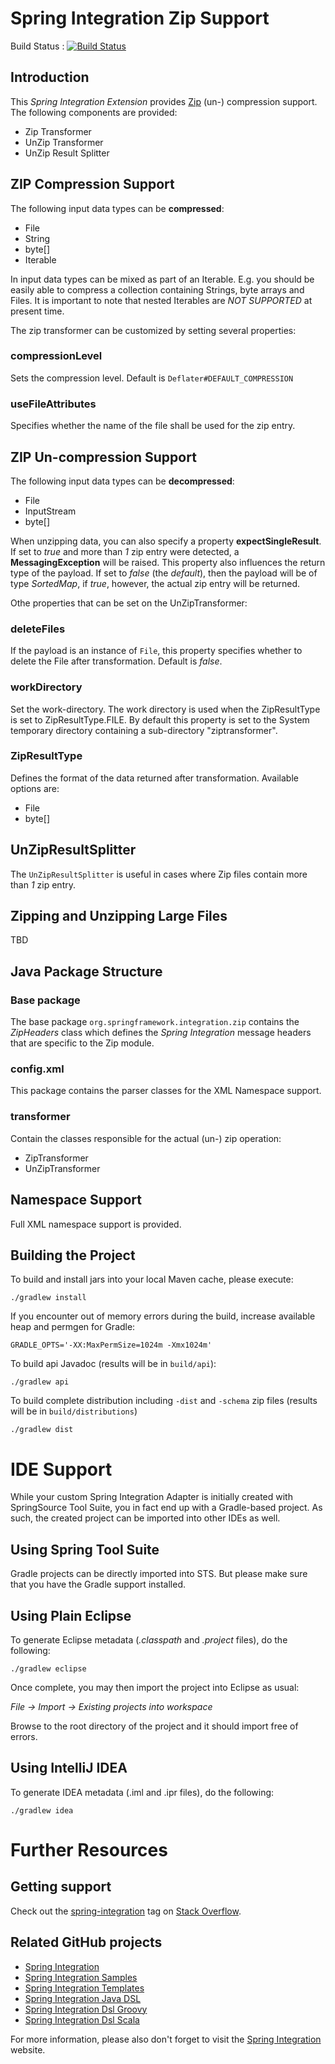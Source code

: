 Spring Integration Zip Support
==============================

Build Status : [![Build Status](https://build.spring.io/plugins/servlet/buildStatusImage/INTEXT-ZIP)](https://build.spring.io/browse/INTEXT-ZIP)

## Introduction

This *Spring Integration Extension* provides [Zip][] (un-) compression support. The following components are provided:

* Zip Transformer
* UnZip Transformer
* UnZip Result Splitter

## ZIP Compression Support

The following input data types can be **compressed**:

* File
* String
* byte[]
* Iterable

In input data types can be mixed as part of an Iterable. E.g. you should be
easily able to compress a collection containing Strings, byte arrays and Files.
It is important to note that nested Iterables are *NOT SUPPORTED* at present time.

The zip transformer can be customized by setting several properties:

### compressionLevel

Sets the compression level. Default is `Deflater#DEFAULT_COMPRESSION`

### useFileAttributes

Specifies whether the name of the file shall be used for the zip entry.

## ZIP Un-compression Support

The following input data types can be **decompressed**:

* File
* InputStream
* byte[]

When unzipping data, you can also specify a property **expectSingleResult**. If set
to *true* and more than *1* zip entry were detected, a **MessagingException** will be raised.
This property also influences the return type of the payload. If set to *false* (the *default*),
then the payload will be of type *SortedMap*, if *true*, however, the actual zip
entry will be returned.

Othe properties that can be set on the UnZipTransformer:

### deleteFiles

If the payload is an instance of `File`, this property specifies whether to delete the File after transformation. Default is *false*.

### workDirectory

Set the work-directory. The work directory is used when the ZipResultType is set to ZipResultType.FILE.
By default this property is set to the System temporary directory containing a sub-directory "ziptransformer".

### ZipResultType

Defines the format of the data returned after transformation. Available options are:

* File
* byte[]

## UnZipResultSplitter

The `UnZipResultSplitter` is useful in cases where Zip files contain more than *1*
zip entry.

## Zipping and Unzipping Large Files

TBD

## Java Package Structure

### Base package

The base package `org.springframework.integration.zip` contains the *ZipHeaders* class which defines the *Spring Integration* message headers that are specific to the Zip module.

### config.xml

This package contains the parser classes for the XML Namespace support.

### transformer

Contain the classes responsible for the actual (un-) zip operation:

* ZipTransformer
* UnZipTransformer

## Namespace Support

Full XML namespace support is provided.

## Building the Project

To build and install jars into your local Maven cache, please execute:

    ./gradlew install

If you encounter out of memory errors during the build, increase available heap and permgen for Gradle:

    GRADLE_OPTS='-XX:MaxPermSize=1024m -Xmx1024m'

To build api Javadoc (results will be in `build/api`):

    ./gradlew api

To build complete distribution including `-dist` and `-schema` zip files (results will be in `build/distributions`)

    ./gradlew dist

# IDE Support

While your custom Spring Integration Adapter is initially created with SpringSource Tool Suite, you in fact end up with a Gradle-based project.
As such, the created project can be imported into other IDEs as well.

## Using Spring Tool Suite

Gradle projects can be directly imported into STS. But please make sure that you have the Gradle support installed.

## Using Plain Eclipse

To generate Eclipse metadata (*.classpath* and *.project* files), do the following:

    ./gradlew eclipse

Once complete, you may then import the project into Eclipse as usual:

 *File -> Import -> Existing projects into workspace*

Browse to the root directory of the project and it should import free of errors.

## Using IntelliJ IDEA

To generate IDEA metadata (.iml and .ipr files), do the following:

    ./gradlew idea

# Further Resources

## Getting support

Check out the [spring-integration][spring-integration tag] tag on [Stack Overflow][].

## Related GitHub projects

* [Spring Integration][]
* [Spring Integration Samples][]
* [Spring Integration Templates][]
* [Spring Integration Java DSL][]
* [Spring Integration Dsl Groovy][]
* [Spring Integration Dsl Scala][]

For more information, please also don't forget to visit the [Spring Integration][] website.

[Spring Integration]: https://github.com/spring-projects/spring-integration
[spring-integration tag]: https://stackoverflow.com/questions/tagged/spring-integration
[Spring Integration Samples]: https://github.com/spring-projects/spring-integration-samples
[Spring Integration Templates]: https://github.com/spring-projects/spring-integration-templates/tree/master/si-sts-templates
[Spring Integration Java DSL]: https://github.com/spring-projects/spring-integration-java-dsl
[Spring Integration Dsl Groovy]: https://github.com/spring-projects/spring-integration-dsl-groovy
[Spring Integration Dsl Scala]: https://github.com/spring-projects/spring-integration-dsl-scala
[Stack Overflow]: https://stackoverflow.com/faq

[Zip]: https://en.wikipedia.org/wiki/Zip_%28file_format%29
